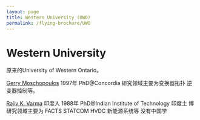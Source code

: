```yaml
---
layout: page
title: Western University (UWO)
permalink: /flying-brochure/UWO
---
```

# Western University

原来的University of Western Ontario。

[Gerry Moschopoulos](https://www.eng.uwo.ca/electrical/faculty/moschopoulos_g/index.html) 1997年 PhD@Concordia 研究领域主要为变换器拓扑
逆变器控制等。

[Rajiv K. Varma](https://www.eng.uwo.ca/electrical/faculty/varma_r/index.html) 印度人 1988年 PhD@Indian Institute of Technology 印度土
博 研究领域主要为 FACTS STATCOM HVDC 新能源系统等 没有中国学
